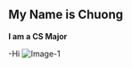 ## My Name is Chuong

**I am a CS Major**

<!-- ![Warren Bear](https://ghosty-production.s3.amazonaws.com/fotospot_spots/Warren-Bear-Fotospot_cad76aae81db894fda4874dd7d6cecb6/large.jpg) -->

-Hi
<img src="(Step-1.png)" alt="Image-1">
